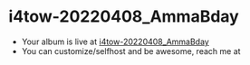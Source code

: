 # i4tow-20220408_AmmaBday
- Your album is live at [i4tow-20220408_AmmaBday](https://rathnasorg.github.io/i4tow/a/i4tow-20220408_AmmaBday/0/d750rw.github.io)
- You can customize/selfhost and be awesome, reach me at 
